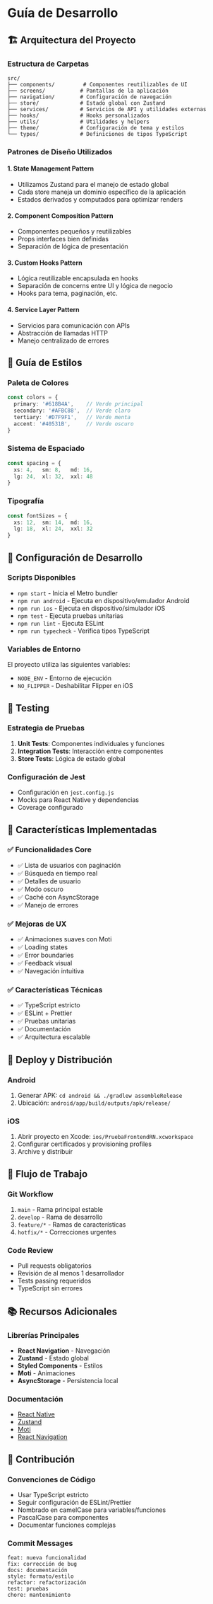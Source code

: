 # Guía de Desarrollo

## 🏗️ Arquitectura del Proyecto

### Estructura de Carpetas
```
src/
├── components/         # Componentes reutilizables de UI
├── screens/           # Pantallas de la aplicación
├── navigation/        # Configuración de navegación
├── store/             # Estado global con Zustand
├── services/          # Servicios de API y utilidades externas
├── hooks/             # Hooks personalizados
├── utils/             # Utilidades y helpers
├── theme/             # Configuración de tema y estilos
└── types/             # Definiciones de tipos TypeScript
```

### Patrones de Diseño Utilizados

#### 1. **State Management Pattern**
- Utilizamos Zustand para el manejo de estado global
- Cada store maneja un dominio específico de la aplicación
- Estados derivados y computados para optimizar renders

#### 2. **Component Composition Pattern**
- Componentes pequeños y reutilizables
- Props interfaces bien definidas
- Separación de lógica de presentación

#### 3. **Custom Hooks Pattern**
- Lógica reutilizable encapsulada en hooks
- Separación de concerns entre UI y lógica de negocio
- Hooks para tema, paginación, etc.

#### 4. **Service Layer Pattern**
- Servicios para comunicación con APIs
- Abstracción de llamadas HTTP
- Manejo centralizado de errores

## 🎨 Guía de Estilos

### Paleta de Colores
```typescript
const colors = {
  primary: '#618B4A',    // Verde principal
  secondary: '#AFBC88',  // Verde claro
  tertiary: '#D7F9F1',   // Verde menta
  accent: '#40531B',     // Verde oscuro
}
```

### Sistema de Espaciado
```typescript
const spacing = {
  xs: 4,   sm: 8,   md: 16,
  lg: 24,  xl: 32,  xxl: 48
}
```

### Tipografía
```typescript
const fontSizes = {
  xs: 12,  sm: 14,  md: 16,
  lg: 18,  xl: 24,  xxl: 32
}
```

## 🔧 Configuración de Desarrollo

### Scripts Disponibles
- `npm start` - Inicia el Metro bundler
- `npm run android` - Ejecuta en dispositivo/emulador Android
- `npm run ios` - Ejecuta en dispositivo/simulador iOS
- `npm test` - Ejecuta pruebas unitarias
- `npm run lint` - Ejecuta ESLint
- `npm run typecheck` - Verifica tipos TypeScript

### Variables de Entorno
El proyecto utiliza las siguientes variables:
- `NODE_ENV` - Entorno de ejecución
- `NO_FLIPPER` - Deshabilitar Flipper en iOS

## 🧪 Testing

### Estrategia de Pruebas
1. **Unit Tests**: Componentes individuales y funciones
2. **Integration Tests**: Interacción entre componentes
3. **Store Tests**: Lógica de estado global

### Configuración de Jest
- Configuración en `jest.config.js`
- Mocks para React Native y dependencias
- Coverage configurado

## 📱 Características Implementadas

### ✅ Funcionalidades Core
- ✅ Lista de usuarios con paginación
- ✅ Búsqueda en tiempo real
- ✅ Detalles de usuario
- ✅ Modo oscuro
- ✅ Caché con AsyncStorage
- ✅ Manejo de errores

### ✅ Mejoras de UX
- ✅ Animaciones suaves con Moti
- ✅ Loading states
- ✅ Error boundaries
- ✅ Feedback visual
- ✅ Navegación intuitiva

### ✅ Características Técnicas
- ✅ TypeScript estricto
- ✅ ESLint + Prettier
- ✅ Pruebas unitarias
- ✅ Documentación
- ✅ Arquitectura escalable

## 🚀 Deploy y Distribución

### Android
1. Generar APK: `cd android && ./gradlew assembleRelease`
2. Ubicación: `android/app/build/outputs/apk/release/`

### iOS
1. Abrir proyecto en Xcode: `ios/PruebaFrontendRN.xcworkspace`
2. Configurar certificados y provisioning profiles
3. Archive y distribuir

## 🔄 Flujo de Trabajo

### Git Workflow
1. `main` - Rama principal estable
2. `develop` - Rama de desarrollo
3. `feature/*` - Ramas de características
4. `hotfix/*` - Correcciones urgentes

### Code Review
- Pull requests obligatorios
- Revisión de al menos 1 desarrollador
- Tests passing requeridos
- TypeScript sin errores

## 📚 Recursos Adicionales

### Librerías Principales
- **React Navigation** - Navegación
- **Zustand** - Estado global
- **Styled Components** - Estilos
- **Moti** - Animaciones
- **AsyncStorage** - Persistencia local

### Documentación
- [React Native](https://reactnative.dev/)
- [Zustand](https://github.com/pmndrs/zustand)
- [Moti](https://moti.fyi/)
- [React Navigation](https://reactnavigation.org/)

## 🤝 Contribución

### Convenciones de Código
- Usar TypeScript estricto
- Seguir configuración de ESLint/Prettier
- Nombrado en camelCase para variables/funciones
- PascalCase para componentes
- Documentar funciones complejas

### Commit Messages
```
feat: nueva funcionalidad
fix: corrección de bug
docs: documentación
style: formato/estilo
refactor: refactorización
test: pruebas
chore: mantenimiento
```